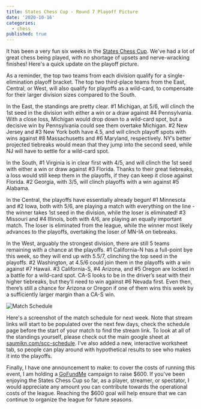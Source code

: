 ```yaml
---
title: States Chess Cup - Round 7 Playoff Picture
date: '2020-10-16'
categories:
  - chess
published: true
---
```


It has been a very fun six weeks in the [States Chess Cup](https://new.uschess.org/news/2020-states-cup-underway). We've had a lot of great chess being played, with no shortage of upsets and nerve-wracking finishes! Here's a quick update on the playoff picture.

As a reminder, the top two teams from each division qualify for a single-elimination playoff bracket. The top two third-place teams from the East, Central, or West, will also qualify for playoffs as a wild-card, to compensate for their larger division sizes compared to the South.

In the East, the standings are pretty clear. #1 Michigan, at 5/6, will clinch the 1st seed in the division with either a win or a draw against #4 Pennsylvania. With a close loss, Michigan would drop down to a wild-card spot, but a decisive win by Pennsylvania could see them overtake Michigan. #2 New Jersey and #3 New York both have 4.5, and will clinch playoff spots with wins against #8 Massachusetts and #6 Maryland, respectively. NY’s better projected tiebreaks would mean that they jump into the second seed, while NJ will have to settle for a wild-card spot.

In the South, #1 Virginia is in clear first with 4/5, and will clinch the 1st seed with either a win or draw against #3 Florida. Thanks to their great tiebreaks, a loss would still keep them in the playoffs, if they can keep it close against Florida. #2 Georgia, with 3/5, will clinch playoffs with a win against #5 Alabama.

In the Central, the playoffs have essentially already begun! #1 Minnesota and #2 Iowa, both with 5/6, are playing a match with everything on the line - the winner takes 1st seed in the division, while the loser is eliminated! #3 Missouri and #4 Illinois, both with 4/6, are playing an equally important match. The loser is eliminated from the league, while the winner most likely advances to the playoffs, overtaking the loser of MN-IA on tiebreaks.

In the West, arguably the strongest division, there are still 5 teams remaining with a chance at the playoffs. #1 California-N has a full-point bye this week, so they will end up with 5.5/7, clinching the top seed in the playoffs. #2 Washington, at 4.5/6 could join them in the playoffs with a win against #7 Hawaii. #3 California-S, #4 Arizona, and #5 Oregon are locked in a battle for a wild-card spot. CA-S looks to be in the driver’s seat with their higher tiebreaks, but they’ll need to win against #6 Nevada first. Even then, there’s still a chance for Arizona or Oregon if one of them wins this week by a sufficiently larger margin than a CA-S win.

![Match Schedule](/uploads/rd7-schedule.png)

Here's a screenshot of the match schedule for next week. Note that stream links will start to be populated over the next few days, check the schedule page before the start of your match to find the stream link. To look at all of the standings yourself, please check out the main google sheet at [saumikn.com/scc-schedule](https://saumikn.com/scc-schedule). I’ve also added a new, interactive worksheet tab, so people can play around with hypothetical results to see who makes it into the playoffs.

Finally, I have one announcement to make: to cover the costs of running this event, I am holding a [GoFundMe](https://www.gofundme.com/f/states-chess-cup) campaign to raise $600. If you've been enjoying the States Chess Cup so far, as a player, streamer, or spectator, I would appreciate any amount you can contribute towards the operational costs of the league. Reaching the $600 goal will help ensure that we can continue to organize the league for future seasons.
